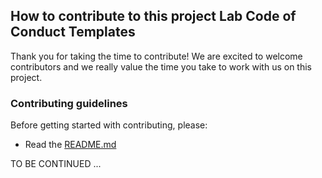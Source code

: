 ## How to contribute to this project Lab Code of Conduct Templates

Thank you for taking the time to contribute! We are excited to welcome contributors and we really value the time you take 
to work with us on this project.

### Contributing guidelines
Before getting started with contributing, please:
* Read the [README.md](https://github.com/dasaderi/Lab_CoC_templates/blob/master/README.md)

TO BE CONTINUED ...

